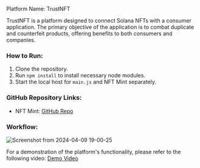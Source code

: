 Platform Name: TrustNFT

TrustNFT is a platform designed to connect Solana NFTs with a consumer application. The primary objective of the application is to combat duplicate and counterfeit products, offering benefits to both consumers and companies.

### How to Run:

1. Clone the repository.
2. Run `npm install` to install necessary node modules.
3. Start the local host for `main.js` and NFT Mint separately.

### GitHub Repository Links:

- NFT Mint: [GitHub Repo](https://github.com/Solana-Workshops/NFT-Minter)

### Workflow:

![Screenshot from 2024-04-09 19-00-25](https://github.com/Sayangenri/TrustNFT/assets/137492664/cfdd2044-75a5-4998-89aa-c6ed15d04185)


For a demonstration of the platform's functionality, please refer to the following video: [Demo Video](https://youtu.be/FDT-OAF1BMg?si=hyMQp6G_-yvMtrzs)
